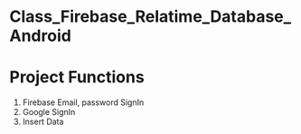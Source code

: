 # Class_Firebase_Relatime_Database_Android
# Project Functions
01. Firebase Email, password SignIn
02. Google SignIn
03. Insert Data
